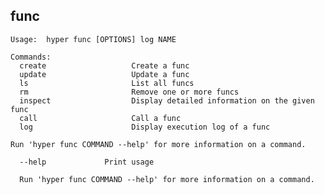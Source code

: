 ## func

    Usage:	hyper func [OPTIONS] log NAME

    Commands:
      create                   Create a func
      update                   Update a func
      ls                       List all funcs
      rm                       Remove one or more funcs
      inspect                  Display detailed information on the given func
      call                     Call a func
      log                      Display execution log of a func

    Run 'hyper func COMMAND --help' for more information on a command.

      --help             Print usage

      Run 'hyper func COMMAND --help' for more information on a command.
